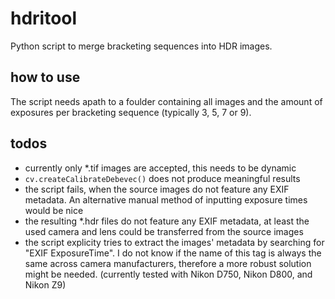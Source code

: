 # hdritool
Python script to merge bracketing sequences into HDR images. 

## how to use
The script needs apath to a foulder containing all images and the amount of exposures per bracketing sequence (typically 3, 5, 7 or 9).

## todos
- currently only *.tif images are accepted, this needs to be dynamic
- `cv.createCalibrateDebevec()` does not produce meaningful results
- the script fails, when the source images do not feature any EXIF metadata. An alternative manual method of inputting exposure times would be nice
- the resulting *.hdr files do not feature any EXIF metadata, at least the used camera and lens could be transferred from the source images
- the script explicity tries to extract the images' metadata by searching for "EXIF ExposureTime". I do not know if the name of this tag is always the same across camera manufacturers, therefore a more robust solution might be needed. (currently tested with Nikon D750, Nikon D800, and Nikon Z9)
